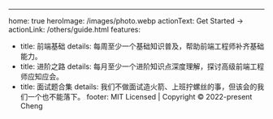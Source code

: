 ---

home: true
heroImage: /images/photo.webp
actionText: Get Started →
actionLink: /others/guide.html
features:

- title: 前端基础
  details: 每周至少一个基础知识普及，帮助前端工程师补齐基础能力。
- title: 进阶之路
  details: 每月至少一个进阶知识点深度理解，探讨高级前端工程师应知应会。
- title: 面试题合集
  details: 我们不做面试造火箭、上班拧螺丝的事，但该会的我们一个也不能落下。
  footer: MIT Licensed | Copyright © 2022-present Cheng
